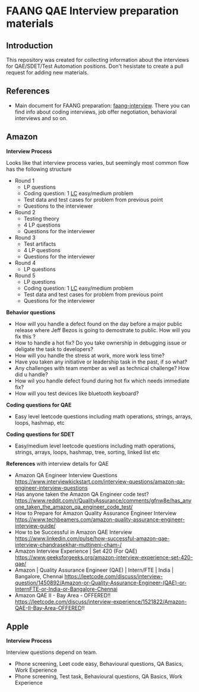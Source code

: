 # FAANG QAE Interview preparation materials

## Introduction
This repository was created for collecting information about the interviews for QAE/SDET/Test Automation positions. Don't hesistate to create a pull request for adding new materials.

## References
- Main document for FAANG preparation: [faang-interview](https://github.com/faang-interview/faang-interview.github.io). There you can find info about coding interviews, job offer negotiation, behavioral interviews and so on.

## Amazon
**Interview Process**

Looks like that interview process varies, but seemingly most common flow has the following structure
- Round 1
  -  LP questions
  -  Coding question: 1 [LC](https://leetcode.com/) easy/medium problem
  -  Test data and test cases for problem from previous point
  -  Questions to the interviewer
- Round 2
  - Testing theory
  - 4 LP questions 
  - Questions for the interviewer
- Round 3
  - Test artifacts
  - 4 LP questions
  - Questions for the interviewer
- Round 4
  - LP questions 
- Round 5
  - LP questions
  - Coding question: 1 [LC](https://leetcode.com/) easy/medium problem
  - Test data and test cases for problem from previous point
  - Questions for the interviewer

**Behavior questions**
- How will you handle a defect found on the day before a major public release where Jeff Bezos is going to demostrate to public. How will you fix this ?
- How to handle a hot fix? Do you take ownership in debugging issue or deligate the task to developers?
- How will you handle the stress at work, more work less time?
- Have you taken any initiative or leadership task in the past, if so what?
- Any challenges with team member as well as technical challenge? How did u handle?
- How wil you handle defect found during hot fix which needs immediate fix?
- How will you test devices like bluetooth keyboard?

**Coding questions for QAE**
- Easy level leetcode questions including math operations, strings, arrays, loops, hashmap, etc

**Coding questions for SDET**
- Easy/medium level leetcode questions including math operations, strings, arrays, loops, hashmap, tree, sorting, linked list etc

**References** with interview details for QAE
- Amazon QA Engineer Interview Questions https://www.interviewkickstart.com/interview-questions/amazon-qa-engineer-interview-questions 
- Has anyone taken the Amazon QA Engineer code test? https://www.reddit.com/r/QualityAssurance/comments/gfnw8e/has_anyone_taken_the_amazon_qa_engineer_code_test/ 
- How to Prepare for Amazon Quality Assurance Engineer Interview https://www.techbeamers.com/amazon-quality-assurance-engineer-interview-guide/ 
- How to be Successful in Amazon QAE Interview https://www.linkedin.com/pulse/how-successful-amazon-qae-interview-chandrasekhar-muttineni-cham-/ 
- Amazon Interview Experience | Set 420 (For QAE) https://www.geeksforgeeks.org/amazon-interview-experience-set-420-qae/ 
- Amazon | Quality Assurance Engineer (QAE) | Intern/FTE | India | Bangalore, Chennai https://leetcode.com/discuss/interview-question/1450892/Amazon-or-Quality-Assurance-Engineer-(QAE)-or-InternFTE-or-India-or-Bangalore-Chennai 
- Amazon QAE II - Bay Area - OFFERED!! https://leetcode.com/discuss/interview-experience/1521822/Amazon-QAE-II-Bay-Area-OFFERED!!


## Apple 
**Interview Process**

Interview questions depend on team.
- Phone screening, Leet code easy, Behavioural questions, QA Basics, Work Experience
- Phone screening, Test task, Behavioural questions, QA Basics, Work Experience
